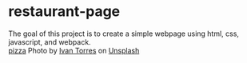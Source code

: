 # restaurant-page

The goal of this project is to create a simple webpage using html, css, javascript, and webpack.
<br>
[pizza](./src/pizza.jpg) Photo by <a href="https://unsplash.com/@iavnt?utm_source=unsplash&utm_medium=referral&utm_content=creditCopyText">Ivan Torres</a> on <a href="https://unsplash.com/images/food/pizza?utm_source=unsplash&utm_medium=referral&utm_content=creditCopyText">Unsplash</a>